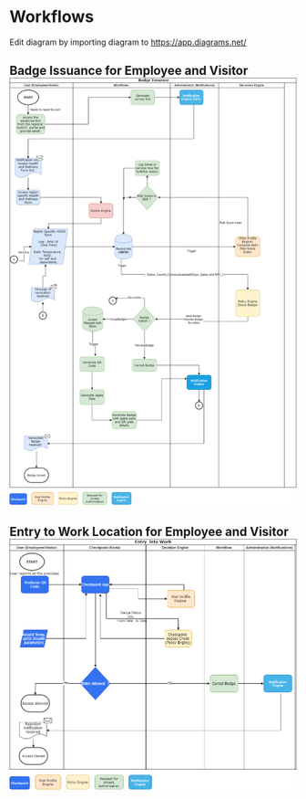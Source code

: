 # Workflows

Edit diagram by importing diagram to  https://app.diagrams.net/

## Badge Issuance for Employee and Visitor  ![ Badge Issuance](./diagrams/workflow-badge-issuance.png)

## Entry to Work Location for Employee and Visitor ![ Access Entry](./diagrams/workflow-access-entry.png)